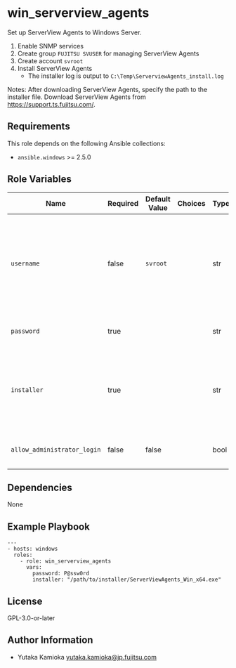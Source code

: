 win_serverview_agents
=====================

Set up ServerView Agents to Windows Server.

1. Enable SNMP services
2. Create group `FUJITSU SVUSER` for managing ServerView Agents
3. Create account `svroot`
4. Install ServerView Agents
   - The installer log is output to `C:\Temp\ServerviewAgents_install.log`

Notes:
After downloading ServerView Agents, specify the path to the installer file.
Download ServerView Agents from <https://support.ts.fujitsu.com/>.

Requirements
------------

This role depends on the following Ansible collections:

- `ansible.windows` >= 2.5.0

Role Variables
--------------

| Name | Required | Default Value | Choices | Type | Description |
|------|----------|---------------|---------|------|-------------|
| `username` | false | `svroot` | | str | Account for login to "System Monitor".<br/> The account name is `svroot` by default, but can be customized as needed. |
| `password` | true | | | str | Password for the account specified in `username` |
| `installer` | true | | | str | Path to ServerView Agents installer.<br/> Specify the absolute path or relative path from Playbook.|
| `allow_administrator_login` | false | false | | bool | Login to "System Monitor" with Administrator? |

Dependencies
------------

None

Example Playbook
----------------

    ---
    - hosts: windows
      roles:
        - role: win_serverview_agents
          vars:
            password: P@ssw0rd
            installer: "/path/to/installer/ServerViewAgents_Win_x64.exe"
    
License
-------

GPL-3.0-or-later

Author Information
------------------

- Yutaka Kamioka <yutaka.kamioka@jp.fujitsu.com>
